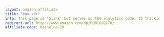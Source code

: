```yaml
---
layout: amazon-affiliate
title: "box-set"
info: This page is 'blank' but serves up the analytics code, fb tracking pixel, and amazon affiliate link before forwarding to Amazon.
redirect-url: http://www.amazon.com/dp/B00IGJQZ7O/
affiliate-code: bathelup-20
---
```

